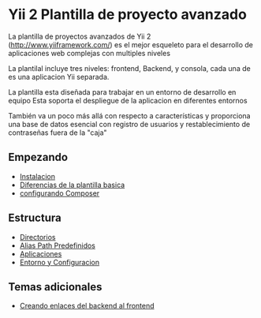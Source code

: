 Yii 2 Plantilla de proyecto avanzado
===============================

La plantilla de proyectos avanzados de Yii 2 (http://www.yiiframework.com/) es el mejor esqueleto para el desarrollo de aplicaciones web complejas con multiples niveles 

La plantilal incluye tres niveles: frontend, Backend, y consola, cada una de es una aplicacion Yii separada.

La plantilla esta diseñada para trabajar en un entorno de desarrollo en equipo
Esta soporta el despliegue de la aplicacion en diferentes entornos

También va un poco más allá con respecto a características y proporciona una base de datos esencial con registro de usuarios y restablecimiento de contraseñas fuera de la "caja"

Empezando
---------------

* [Instalacion](start-installation.md)
* [Diferencias de la plantilla basica](start-comparison.md)
* [configurando Composer](start-composer.md)

Estructura
---------

* [Directorios](structure-directories.md)
* [Alias Path Predefinidos](structure-path-aliases.md)
* [Aplicaciones](structure-applications.md)
* [Entorno y Configuracion ](structure-environments.md)

Temas adicionales
-----------------

* [Creando enlaces del backend al frontend](topic-link-backend-frontend.md)
